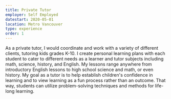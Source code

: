 ```yaml
---
title: Private Tutor
employer: Self Employed
datestart: 2020-05-01
location: Metro Vancouver
type: experience
order: 1
---
```

As a private tutor, I would coordinate and work with a variety of different clients, tutoring kids grades K-10. I create personal learning plans with each student to cater to different needs as a learner and tutor subjects including math, science, history, and English. My lessons range anywhere from introductory English lessons to high school science and math, or even history. My goal as a tutor is to help establish children's confidence in learning and to view learning as a fun process rather than an outcome. That way, students can utilize problem-solving techniques and methods for life-long learning.
